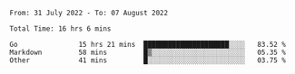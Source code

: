 <!--START_SECTION:waka-->

```text
From: 31 July 2022 - To: 07 August 2022

Total Time: 16 hrs 6 mins

Go               15 hrs 21 mins  █████████████████████░░░░   83.52 %
Markdown         58 mins         █▒░░░░░░░░░░░░░░░░░░░░░░░   05.35 %
Other            41 mins         █░░░░░░░░░░░░░░░░░░░░░░░░   03.75 %
```

<!--END_SECTION:waka-->